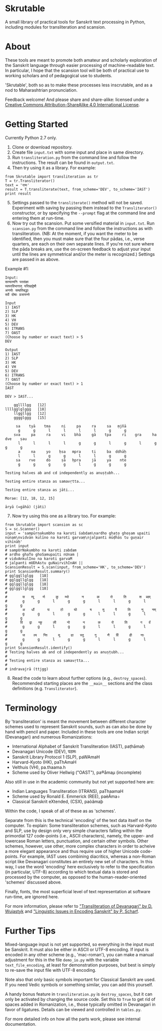# Skrutable

A small library of practical tools for Sanskrit text processing in Python, including modules for transliteration and scansion.

# About

These tools are meant to promote both amateur and scholarly exploration of the Sanskrit language through easier processing of machine-readable text. In particular, I hope that the scansion tool will be both of practical use to working scholars and of pedagogical use to students.

'Skrutable', both so as to make these processes less inscrutable, and as a nod to Maharashtrian pronunciation.

Feedback welcome! And please share and share-alike: licensed under a [Creative Commons Attribution-ShareAlike 4.0 International License](https://creativecommons.org/licenses/by-sa/4.0/).

# Getting Started

Currently Python 2.7 only.

1. Clone or download repository.
2. Create file `input.txt` with some input and place in same directory.
3. Run `transliteration.py` from the command line and follow the instructions. The result can be found in `output.txt`.
4. Then try using it as a library. For example:
~~~~
from Skrutable import transliteration as tr
T = tr.Transliterator()
text = 'रामः'
result = T.transliterate(text, from_scheme='DEV', to_scheme='IAST')
print result
~~~~
5. Settings passed to the `transliterate()` method will not be saved. Experiment with saving by passing them instead to the `Transliterator()` constructor, or by specifying the `--prompt` flag at the command line and entering them at run-time.
6. Now try out the scansion. Put some versified material in `input.txt`. Run `scansion.py` from the command line and follow the instructions as with transliteration. (NB: At the moment, if you want the meter to be identified, then you must make sure that the four pādas, i.e., verse quarters, are each on their own separate lines. If you're not sure where the pāda breaks are, use the on-screen feedback to adjust your input until the lines are symmetrical and/or the meter is recognized.) Settings are passed in as above.

Example #1:
~~~~
Input: 
सत्यात्मनि परसंज्ञा
स्वपरविभागात् परिग्रहद्वेषौ
अनयोः सम्प्रतिबद्धाः
सर्वे दोषाः प्रजायन्ते

Input
1) IAST
2) SLP
3) HK
4) VH
5) DEV
6) ITRANS
7) OAST
(Choose by number or exact text) > 5
DEV

Output
1) IAST
2) SLP
3) HK
4) VH
5) DEV
6) ITRANS
7) OAST
(Choose by number or exact text) > 1
IAST

DEV > IAST...

    ggllllgg   [12]
llllgglglggg   [18]
    llggllgg   [12]
    gggglggg   [15]

     sa    tyā    tma     ni     pa     ra     sa   ṃjñā       
      g      g      l      l      l      l      g      g
    sva     pa     ra     vi    bhā     gā    tpa     ri    gra     ha    dve    ṣau       
      l      l      l      l      g      g      l      g      l      g      g      g
      a     na     yo    ḥsa   mpra     ti     ba  ddhāḥ       
      l      l      g      g      l      l      g      g
     sa    rve     do     ṣā   ḥpra     jā     ya    nte       
      g      g      g      g      l      g      g      g

Testing halves ab and cd independently as anuṣṭubh... 

Testing entire stanza as samavṛtta... 

Testing entire stanza as jāti...

Morae: [12, 18, 12, 15]

āryā (=gāhā) (jāti)
~~~~
7. Now try using this one as a library too. For example:
~~~~
from Skrutable import scansion as sc
S = sc.Scanner()
input = 'sampūrṇakumbho na karoti śabdam\nardho ghaṭo ghoṣam upaiti nūnam\nvidvān kulīno na karoti garvaṃ\njalpanti mūḍhās tu guṇair vihīnāḥ'
print input
# sampUrNakumbho na karoti zabdam
# ardho ghaTo ghoSamupaiti nUnam |
# vidvAnkulIno na karoti garvaM
# jalpanti mUDhAstu guNairvihInAH ||
ScansionResult = S.scan(input, from_scheme='HK', to_scheme='DEV')
print ScansionResult.summary()
# gglggllglgg   [18]
# gglggllglgg   [18]
# gglggllglgg   [18]
# gglggllglgg   [18]
# 
#       स   म्पू    र्ण     कु   म्भो      न      क     रो     ति      श  ब्दम्       
#       g      g      l      g      g      l      l      g      l      g      g
#       अ   र्धो      घ     टो     घो      ष     मु     पै     ति     नू    नम्       
#       g      g      l      g      g      l      l      g      l      g      g
#      वि   द्वा   न्कु     ली     नो      न      क     रो     ति      ग   र्वं       
#       g      g      l      g      g      l      l      g      l      g      g
#       ज    ल्प   न्ति     मू     ढा   स्तु     गु     णै   र्वि     ही    नाः       
#       g      g      l      g      g      l      l      g      l      g      g
print ScansionResult.identify()
# Testing halves ab and cd independently as anuṣṭubh... 
# 
# Testing entire stanza as samavṛtta... 
# 
# indravajrā (ttjgg)
~~~~
8. Read the code to learn about further options (e.g., `destroy_spaces`). Recommended starting places are the `__main__` sections and the class definitions (e.g. `Transliterator`).

# Terminology

By 'transliteration' is meant the movement between different character schemes used to represent Sanskrit sounds, such as can also be done by hand with pencil and paper. Included in these tools are one Indian script (Devanagari) and numerous Romanizations:
* International Alphabet of Sanskrit Transliteration (IAST), paṭhāmaḥ
* Devanagari Unicode (DEV), पठामः
* Sanskrit Library Protocol 1 (SLP), paWAmaH
* Harvard-Kyoto (HK), paThAmaH
* Velthuis (VH), pa.thaama.h
* Scheme used by Oliver Hellwig ("OAST"), pa®åmaµ (incomplete)

Also still in use in the academic community but not yet supported here are:
* Indian Languages Transliteration (ITRANS), paThaamaH
* Scheme used by Ronald E. Emmerick (REE), paèÃma÷
* Classical Sanskrit eXtended, (CSX), paòâmaþ

Within the code, I speak of all of these as as 'schemes'.

Separate from this is the technical 'encoding' of the text data itself on the computer. To explain: Some transliteration schemes, such as Harvard-Kyoto and SLP, use by design only very simple characters falling within the primordial 127 code-points (i.e., ASCII characters), namely, the upper- and lowercase Roman letters, punctuation, and certain other symbols. Other schemes, however, use other, more complex characters in order to acheive a more elegant appearance and thus require use of higher Unicode code-points. For example, IAST uses combining diacritics, whereas a non-Roman script like Devanagari constitutes an entirely new set of characters. In this way, I use the word 'encoding' here exclusively to refer to the specification (in particular, UTF-8) according to which textual data is stored and processed by the computer, as opposed to the human-reader-oriented 'schemes' discussed above.

Finally, fonts, the most superficial level of text representation at software run-time, are ignored here.

For more information, please refer to ["Transliteration of Devanagari" by D. Wujastyk](http://indology.info/email/members/wujastyk/) and ["Linguistic Issues in Encoding Sanskrit" by P. Scharf](sanskritlibrary.org/Sanskrit/pub/lies_sl.pdf).

# Further Tips

Mixed-language input is not yet supported, so everything in the input must be Sanskrit. It must also be either in ASCII or UTF-8 encoding. If input is encoded in any other scheme (e.g., 'mac-roman'), you can make a manual adjustment for this in the file `demo_io.py` with the variable `text_file_encoding`, at least for demonstration purposes, but best is simply to re-save the input file with UTF-8 encoding.

Note also that only basic symbols important for Classical Sanskrit are used. If you need Vedic symbols or something similar, you can add this yourself.

A handy bonus feature in `transliteration.py` is `destroy_spaces`, but it can only be activated by changing the source code. Set this to `True` to get rid of spaces added in Romanization, i.e., those typically omitted in Devanagari in favor of ligatures. Details can be viewed and controlled in `tables.py`.

For more detailed info on how all the parts work, please see internal documentation.